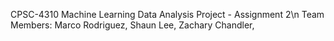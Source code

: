 CPSC-4310 Machine Learning Data Analysis Project - Assignment 2\n
Team Members:
Marco Rodriguez, 
Shaun Lee, 
Zachary Chandler, 

